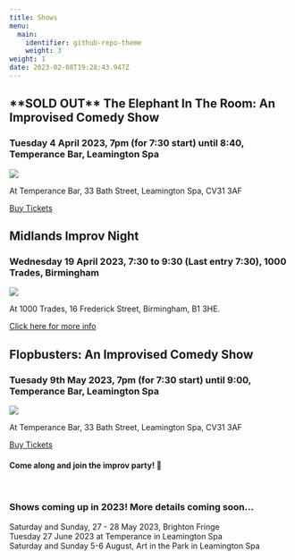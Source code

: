 ```yaml
---
title: Shows
menu:
  main:
    identifier: github-repo-theme
    weight: 3
weight: 1
date: 2023-02-08T19:28:43.947Z
---
```

## \*\*SOLD OUT\*\* T﻿he Elephant In The Room: An Improvised Comedy Show

### Tuesday 4 April 2023, 7pm (for 7:30 start) until 8:40, Temperance Bar, Leamington Spa

![](/uploads/temperance-.png)

At Temperance Bar, 33 Bath Street, Leamington Spa,  CV31 3AF

[B﻿uy Tickets](https://www.eventbrite.co.uk/e/the-elephant-in-the-room-an-improvised-comedy-show-tickets-557163369637?aff=ebdssbdestsearch)

## Midlands Improv Night

### Wednesday 19 April 2023, 7:30 to 9:30 (Last entry 7:30), 1000 Trades, Birmingham

![](/uploads/rai-leigh-kate-ben.jpg)

At 1000 Trades, 16 Frederick Street, Birmingham, B1 3HE.

[Click here for more info](https://www.skiddle.com/whats-on/Birmingham/1000-Trades/Midlands-Improv-Night/36308285/)

## Flopbusters: An Improvised Comedy Show

### Tuesady 9th May 2023, 7pm (for 7:30 start) until 9:00, Temperance Bar, Leamington Spa

![](https://www.brightonfringe.org/wp-content/uploads/2022/12/10-27-2022-112703-4781.jpg.webp)

At Temperance Bar, 33 Bath Street, Leamington Spa,  CV31 3AF

[B﻿uy Tickets](https://www.eventbrite.co.uk/e/flopbusters-improvised-comedy-tickets-607660608237)

#### Come along and join the improv party! 🎉 <br><br><br>

### S﻿hows coming up in 2023! More details coming soon...

Saturday and Sunday, 27 - 28 May 2023, Brighton Fringe\
T﻿uesday 27 June 2023 at Temperance in Leamington Spa\
S﻿aturday and Sunday 5-6 August, Art in the Park in Leamington Spa